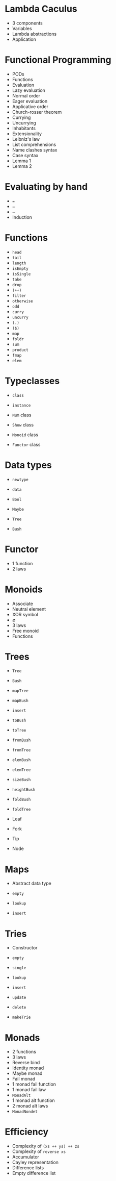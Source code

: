 # Lambda Caculus

- 3 components
- Variables
- Lambda abstractions
- Application

# Functional Programming

- PODs
- Functions
- Evaluation
- Lazy evaluation
- Normal order
- Eager evaluation
- Applicative order
- Church-rosser theorem
- Currying
- Uncurrying
- Inhabitants
- Extensionality
- Leibniz's law
- List comprehensions
- Name clashes syntax
- Case syntax
- Lemma 1
- Lemma 2

# Evaluating by hand

- `=`
- `⇔`
- `⇒`
- Induction

# Functions

- `head`
- `tail`
- `length`
- `isEmpty`
- `isSingle`
- `take`
- `drop`
- `(++)`
- `filter`
- `otherwise`
- `odd`
- `curry`
- `uncurry`
- `(.)`
- `($)`
- `map`
- `foldr`
- `sum`
- `product`
- `fmap`
- `elem`

# Typeclasses

- `class`
- `instance`

- `Num` class
- `Show` class
- `Monoid` class
- `Functor` class

# Data types

- `newtype`
- `data`

- `Bool`
- `Maybe`
- `Tree`
- `Bush`

# Functor

- 1 function
- 2 laws

# Monoids

- Associate
- Neutral element
- XOR symbol
- ∅
- 3 laws
- Free monoid
- Functions

# Trees

- `Tree`
- `Bush`

- `mapTree`
- `mapBush`

- `insert`
- `toBush`
- `toTree`
- `fromBush`
- `fromTree`
- `elemBush`
- `elemTree`
- `sizeBush`
- `heightBush`
- `foldBush`
- `foldTree`

- Leaf
- Fork
- Tip
- Node

# Maps

- Abstract data type

- `empty`
- `lookup`
- `insert`

# Tries

- Constructor

- `empty`
- `single`
- `lookup`
- `insert`
- `update`
- `delete`
- `makeTrie`

# Monads

- 2 functions
- 3 laws
- Reverse bind
- Identity monad
- Maybe monad
- Fail monad
- 1 monad fail function
- 1 monad fail law
- `MonadAlt`
- 1 monad alt function
- 2 monad alt laws
- `MonadNondet`

# Efficiency

- Complexity of `(xs ++ ys) ++ zs`
- Complexity of `reverse xs`
- Accumulator
- Cayley representation
- Difference lists
- Empty difference list
